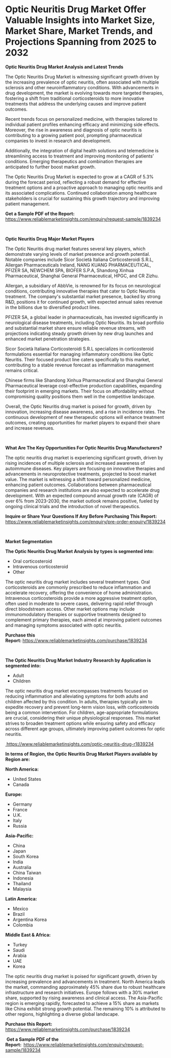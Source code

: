 <p><h1>Optic Neuritis Drug Market Offer Valuable Insights into Market Size, Market Share, Market Trends, and Projections Spanning from 2025 to 2032</h1></p><p><strong>Optic Neuritis Drug Market Analysis and Latest Trends</strong></p>
<p><p>The Optic Neuritis Drug Market is witnessing significant growth driven by the increasing prevalence of optic neuritis, often associated with multiple sclerosis and other neuroinflammatory conditions. With advancements in drug development, the market is evolving towards more targeted therapies, fostering a shift from traditional corticosteroids to more innovative treatments that address the underlying causes and improve patient outcomes.</p><p>Recent trends focus on personalized medicine, with therapies tailored to individual patient profiles enhancing efficacy and minimizing side effects. Moreover, the rise in awareness and diagnosis of optic neuritis is contributing to a growing patient pool, prompting pharmaceutical companies to invest in research and development.</p><p>Additionally, the integration of digital health solutions and telemedicine is streamlining access to treatment and improving monitoring of patients’ conditions. Emerging therapeutics and combination therapies are anticipated to further boost market growth. </p><p>The Optic Neuritis Drug Market is expected to grow at a CAGR of 5.3% during the forecast period, reflecting a robust demand for effective treatment options and a proactive approach to managing optic neuritis and its associated complications. Continued collaboration among healthcare stakeholders is crucial for sustaining this growth trajectory and improving patient management.</p></p>
<p><strong>Get a Sample PDF of the Report:&nbsp;</strong> <a href="https://www.reliablemarketinsights.com/enquiry/request-sample/1839234?utm_campaign=3216&utm_medium=2&utm_source=Github&utm_content=ia&utm_term=19042025&utm_id=optic-neuritis-drug">https://www.reliablemarketinsights.com/enquiry/request-sample/1839234</a></p>
<p>&nbsp;</p>
<p><strong>Optic Neuritis Drug Major Market Players</strong></p>
<p><p>The Optic Neuritis drug market features several key players, which demonstrate varying levels of market presence and growth potential. Notable companies include Sicor Società Italiana Corticosteroidi S.R.L, Allergan Pharmaceuticals Ireland, NANG KUANG PHARMACEUTICAL, PFIZER SA, NEWCHEM SPA, BIOFER S.P.A, Shandong Xinhua Pharmaceutical, Shanghai General Pharmaceutical, HPGC, and CR Zizhu.</p><p>Allergan, a subsidiary of AbbVie, is renowned for its focus on neurological conditions, contributing innovative therapies that cater to Optic Neuritis treatment. The company's substantial market presence, backed by strong R&D, positions it for continued growth, with expected annual sales revenue in the billions due to diversified product lines.</p><p>PFIZER SA, a global leader in pharmaceuticals, has invested significantly in neurological disease treatments, including Optic Neuritis. Its broad portfolio and substantial market share ensure reliable revenue streams, with projections indicating steady growth driven by new drug launches and enhanced market penetration strategies.</p><p>Sicor Società Italiana Corticosteroidi S.R.L specializes in corticosteroid formulations essential for managing inflammatory conditions like Optic Neuritis. Their focused product line caters specifically to this market, contributing to a stable revenue forecast as inflammation management remains critical.</p><p>Chinese firms like Shandong Xinhua Pharmaceutical and Shanghai General Pharmaceutical leverage cost-effective production capabilities, expanding their footprint in emerging markets. Their focus on affordability without compromising quality positions them well in the competitive landscape.</p><p>Overall, the Optic Neuritis drug market is poised for growth, driven by innovation, increasing disease awareness, and a rise in incidence rates. The continuous development of new therapeutic options will enhance treatment outcomes, creating opportunities for market players to expand their share and increase revenues.</p></p>
<p>&nbsp;</p>
<p><strong>What Are The Key Opportunities For Optic Neuritis Drug Manufacturers?</strong></p>
<p><p>The optic neuritis drug market is experiencing significant growth, driven by rising incidences of multiple sclerosis and increased awareness of autoimmune diseases. Key players are focusing on innovative therapies and advancements in neuroprotective treatments, projected to boost market value. The market is witnessing a shift toward personalized medicine, enhancing patient outcomes. Collaborations between pharmaceutical companies and research institutions are also expected to accelerate drug development. With an expected compound annual growth rate (CAGR) of over 6% from 2023-2030, the market outlook remains positive, fueled by ongoing clinical trials and the introduction of novel therapeutics.</p></p>
<p><strong>Inquire or Share Your Questions If Any Before Purchasing This Report:</strong> <a href="https://www.reliablemarketinsights.com/enquiry/pre-order-enquiry/1839234?utm_campaign=3216&utm_medium=2&utm_source=Github&utm_content=ia&utm_term=19042025&utm_id=optic-neuritis-drug">https://www.reliablemarketinsights.com/enquiry/pre-order-enquiry/1839234</a></p>
<p>&nbsp;</p>
<p><strong>Market Segmentation</strong></p>
<p><strong>The Optic Neuritis Drug Market Analysis by types is segmented into:</strong></p>
<p><ul><li>Oral corticosteroid</li><li>Intravenous corticosteroid</li><li>Other</li></ul></p>
<p><p>The optic neuritis drug market includes several treatment types. Oral corticosteroids are commonly prescribed to reduce inflammation and accelerate recovery, offering the convenience of home administration. Intravenous corticosteroids provide a more aggressive treatment option, often used in moderate to severe cases, delivering rapid relief through direct bloodstream access. Other market options may include immunomodulatory therapies or supportive treatments designed to complement primary therapies, each aimed at improving patient outcomes and managing symptoms associated with optic neuritis.</p></p>
<p><strong>Purchase this Report:&nbsp;</strong><a href="https://www.reliablemarketinsights.com/purchase/1839234?utm_campaign=3216&utm_medium=2&utm_source=Github&utm_content=ia&utm_term=19042025&utm_id=optic-neuritis-drug">https://www.reliablemarketinsights.com/purchase/1839234</a></p>
<p>&nbsp;</p>
<p><strong>The Optic Neuritis Drug Market Industry Research by Application is segmented into:</strong></p>
<p><ul><li>Adult</li><li>Children</li></ul></p>
<p><p>The optic neuritis drug market encompasses treatments focused on reducing inflammation and alleviating symptoms for both adults and children affected by this condition. In adults, therapies typically aim to expedite recovery and prevent long-term vision loss, with corticosteroids being a common intervention. For children, age-appropriate formulations are crucial, considering their unique physiological responses. This market strives to broaden treatment options while ensuring safety and efficacy across different age groups, ultimately improving patient outcomes for optic neuritis.</p></p>
<p><a href="https://www.reliablemarketinsights.com/optic-neuritis-drug-r1839234?utm_campaign=3216&utm_medium=2&utm_source=Github&utm_content=ia&utm_term=19042025&utm_id=optic-neuritis-drug">&nbsp;https://www.reliablemarketinsights.com/optic-neuritis-drug-r1839234</a></p>
<p><strong>In terms of Region, the Optic Neuritis Drug Market Players available by Region are:</strong></p>
<p>
    <p> <strong> North America: </strong>
        <ul>
            <li>United States</li>
            <li>Canada</li>
        </ul>
        </p> 
    <p> <strong> Europe: </strong>
        <ul>
            <li>Germany</li>
            <li>France</li>
            <li>U.K.</li>
            <li>Italy</li>
            <li>Russia</li>
        </ul>
        </p> 
    <p> <strong> Asia-Pacific: </strong>
        <ul>
            <li>China</li>
            <li>Japan</li>
            <li>South Korea</li>
            <li>India</li>
            <li>Australia</li>
            <li>China Taiwan</li>
            <li>Indonesia</li>
            <li>Thailand</li>
            <li>Malaysia</li>
        </ul>
        </p> 
    <p> <strong> Latin America: </strong>
        <ul>
            <li>Mexico</li>
            <li>Brazil</li>
            <li>Argentina Korea</li>
            <li>Colombia</li>
        </ul>
        </p> 
    <p> <strong> Middle East & Africa: </strong>
        <ul>
            <li>Turkey</li>
            <li>Saudi</li>
            <li>Arabia</li>
            <li>UAE</li>
            <li>Korea</li>
        </ul>
    </p>
    </p>
<p><p>The optic neuritis drug market is poised for significant growth, driven by increasing prevalence and advancements in treatment. North America leads the market, commanding approximately 45% share due to robust healthcare infrastructure and research initiatives. Europe follows with a 30% market share, supported by rising awareness and clinical access. The Asia-Pacific region is emerging rapidly, forecasted to achieve a 15% share as markets like China exhibit strong growth potential. The remaining 10% is attributed to other regions, highlighting a diverse global landscape.</p></p>
<p><strong>Purchase this Report: </strong><a href="https://www.reliablemarketinsights.com/purchase/1839234?utm_campaign=3216&utm_medium=2&utm_source=Github&utm_content=ia&utm_term=19042025&utm_id=optic-neuritis-drug">https://www.reliablemarketinsights.com/purchase/1839234</a></p>
<p>&nbsp;<strong>Get a Sample PDF of the Report:&nbsp;&nbsp;</strong><a href="https://www.reliablemarketinsights.com/enquiry/request-sample/1839234?utm_campaign=3216&utm_medium=2&utm_source=Github&utm_content=ia&utm_term=19042025&utm_id=optic-neuritis-drug">https://www.reliablemarketinsights.com/enquiry/request-sample/1839234</a></p>
<p><strong></strong></p>
<p><p></p><p></p><p></p></p>